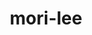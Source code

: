 ---
title: mori-lee
type: sposo
layout: marca
marca: mori-lee
logo: /assets/img/abiti-sposa/thumb-mori-lee.jpg
---